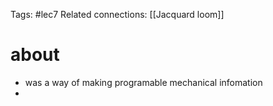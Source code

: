 Tags: #lec7 
Related connections: [[Jacquard loom]]

# about
- was a way of making programable mechanical infomation
- 